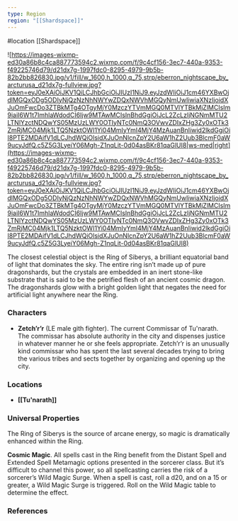 ```yaml
---
type: Region
region: "[[Shardspace]]"
---
```

 #location [[Shardspace]]

![https://images-wixmp-ed30a86b8c4ca887773594c2.wixmp.com/f/9c4cf156-3ec7-440a-9353-f49225746d79/d21dx7g-1997fdc0-8295-4979-9b5b-82b2bb826830.jpg/v1/fill/w_1600,h_1000,q_75,strp/eberron_nightscape_by_arcturusa_d21dx7g-fullview.jpg?token=eyJ0eXAiOiJKV1QiLCJhbGciOiJIUzI1NiJ9.eyJzdWIiOiJ1cm46YXBwOjdlMGQxODg5ODIyNjQzNzNhNWYwZDQxNWVhMGQyNmUwIiwiaXNzIjoidXJuOmFwcDo3ZTBkMTg4OTgyMjY0MzczYTVmMGQ0MTVlYTBkMjZlMCIsIm9iaiI6W1t7ImhlaWdodCI6Ijw9MTAwMCIsInBhdGgiOiJcL2ZcLzljNGNmMTU2LTNlYzctNDQwYS05MzUzLWY0OTIyNTc0NmQ3OVwvZDIxZHg3Zy0xOTk3ZmRjMC04Mjk1LTQ5NzktOWI1Yi04MmIyYmI4MjY4MzAuanBnIiwid2lkdGgiOiI8PTE2MDAifV1dLCJhdWQiOlsidXJuOnNlcnZpY2U6aW1hZ2Uub3BlcmF0aW9ucyJdfQ.c5Z5G3LyeiY06Mgh-Z1nqLit-0d04asBKr81qaGlUI8|ws-med|right](https://images-wixmp-ed30a86b8c4ca887773594c2.wixmp.com/f/9c4cf156-3ec7-440a-9353-f49225746d79/d21dx7g-1997fdc0-8295-4979-9b5b-82b2bb826830.jpg/v1/fill/w_1600,h_1000,q_75,strp/eberron_nightscape_by_arcturusa_d21dx7g-fullview.jpg?token=eyJ0eXAiOiJKV1QiLCJhbGciOiJIUzI1NiJ9.eyJzdWIiOiJ1cm46YXBwOjdlMGQxODg5ODIyNjQzNzNhNWYwZDQxNWVhMGQyNmUwIiwiaXNzIjoidXJuOmFwcDo3ZTBkMTg4OTgyMjY0MzczYTVmMGQ0MTVlYTBkMjZlMCIsIm9iaiI6W1t7ImhlaWdodCI6Ijw9MTAwMCIsInBhdGgiOiJcL2ZcLzljNGNmMTU2LTNlYzctNDQwYS05MzUzLWY0OTIyNTc0NmQ3OVwvZDIxZHg3Zy0xOTk3ZmRjMC04Mjk1LTQ5NzktOWI1Yi04MmIyYmI4MjY4MzAuanBnIiwid2lkdGgiOiI8PTE2MDAifV1dLCJhdWQiOlsidXJuOnNlcnZpY2U6aW1hZ2Uub3BlcmF0aW9ucyJdfQ.c5Z5G3LyeiY06Mgh-Z1nqLit-0d04asBKr81qaGlUI8)

The closest celestial object is the Ring of Siberys, a brilliant equatorial band of light that dominates the sky. The entire ring isn’t made up of pure dragonshards, but the crystals are embedded in an inert stone-like substrate that is said to be the petrified flesh of an ancient cosmic dragon. The dragonshards glow with a bright golden light that negates the need for artificial light anywhere near the Ring.

### Characters

* **Zetch’r’r** (LE male gith fighter). The current Commissar of Tu'narath.  The commissar has absolute authority in the city and dispenses justice in whatever manner he or she feels appropriate. Zetch’r’r is an unusually kind commissar who has spent the last several decades trying to bring the various tribes and sects together by organizing and opening up the city.

### Locations

* **[[Tu'narath]]**

### Universal Properties

The Ring of Siberys is the source of arcane energy, so magic is dramatically enhanced within the Ring.

**Cosmic Magic**. All spells cast in the Ring benefit from the Distant Spell and Extended Spell Metamagic options presented in the sorcerer class. But it’s difficult to channel this power, so all spellcasting carries the risk of a sorcerer’s Wild Magic Surge. When a spell is cast, roll a d20, and on a 15 or greater, a Wild Magic Surge is triggered. Roll on the Wild Magic table to determine the effect.

### References
